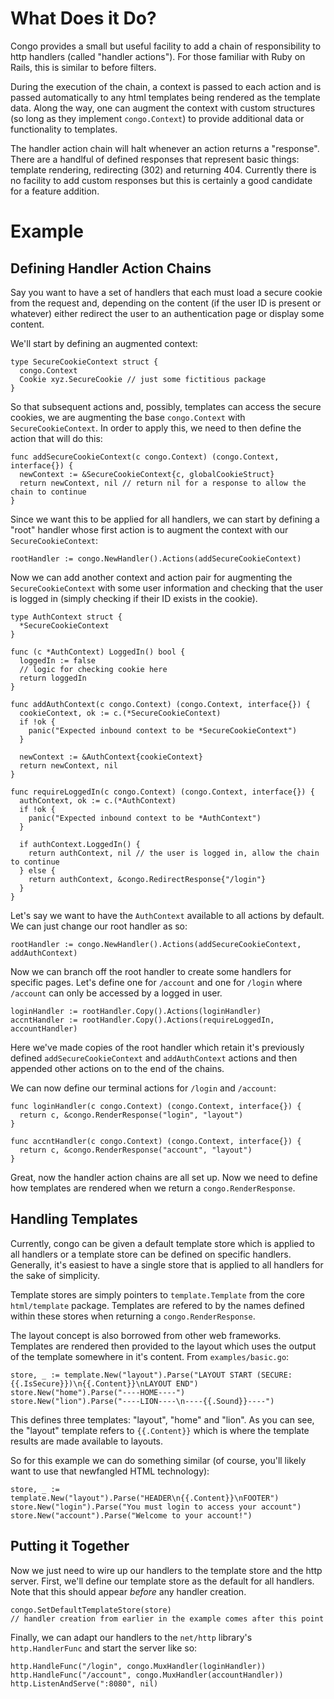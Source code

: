 # What Does it Do?

Congo provides a small but useful facility to add a chain of responsibility to
http handlers (called "handler actions").  For those familiar  with Ruby on
Rails, this is similar to before filters.

During the execution of the chain, a context is passed to each action and is
passed automatically to any html templates being rendered as the template
data.  Along the way, one can augment the context with custom structures (so
long as they implement `congo.Context`) to provide additional data or
functionality to templates.

The handler action chain will halt whenever an action returns a "response".
There are a handlful of defined responses that represent basic things:
template rendering, redirecting (302) and returning 404.  Currently there is
no facility to add custom responses but this is certainly a good candidate for
a feature addition.

# Example

## Defining Handler Action Chains

Say you want to have a set of handlers that each must load a secure cookie
from the request and, depending on the content (if the user ID is present or
whatever) either redirect the user to an authentication page or display some
content.

We'll start by defining an augmented context:

    type SecureCookieContext struct {
      congo.Context
      Cookie xyz.SecureCookie // just some fictitious package
    }

So that subsequent actions and, possibly, templates can access the secure
cookies, we are augmenting the base `congo.Context` with `SecureCookieContext`.
In order to apply this, we need to then define the action that will do this:

    func addSecureCookieContext(c congo.Context) (congo.Context, interface{}) {
      newContext := &SecureCookieContext{c, globalCookieStruct}
      return newContext, nil // return nil for a response to allow the chain to continue
    }

Since we want this to be applied for all handlers, we can start by defining a
"root" handler whose first action is to augment the context with our
`SecureCookieContext`:

    rootHandler := congo.NewHandler().Actions(addSecureCookieContext)

Now we can add another context and action pair for augmenting the
`SecureCookieContext` with some user information and checking that the user is
logged in (simply checking if their ID exists in the cookie).

    type AuthContext struct {
      *SecureCookieContext
    }

    func (c *AuthContext) LoggedIn() bool {
      loggedIn := false
      // logic for checking cookie here
      return loggedIn
    }

    func addAuthContext(c congo.Context) (congo.Context, interface{}) {
      cookieContext, ok := c.(*SecureCookieContext)
      if !ok {
        panic("Expected inbound context to be *SecureCookieContext")
      }

      newContext := &AuthContext{cookieContext}
      return newContext, nil
    }

    func requireLoggedIn(c congo.Context) (congo.Context, interface{}) {
      authContext, ok := c.(*AuthContext)
      if !ok {
        panic("Expected inbound context to be *AuthContext")
      }

      if authContext.LoggedIn() {
        return authContext, nil // the user is logged in, allow the chain to continue
      } else {
        return authContext, &congo.RedirectResponse{"/login"}
      }
    }

Let's say we want to have the `AuthContext` available to all actions by
default.  We can just change our root handler as so:

    rootHandler := congo.NewHandler().Actions(addSecureCookieContext, addAuthContext)

Now we can branch off the root handler to create some handlers for specific
pages.  Let's define one for `/account` and one for `/login` where `/account`
can only be accessed by a logged in user.

    loginHandler := rootHandler.Copy().Actions(loginHandler)
    accntHandler := rootHandler.Copy().Actions(requireLoggedIn, accountHandler)

Here we've made copies of the root handler which retain it's previously
defined `addSecureCookieContext` and `addAuthContext` actions and then
appended other actions on to the end of the chains.

We can now define our terminal actions for `/login` and `/account`:

    func loginHandler(c congo.Context) (congo.Context, interface{}) {
      return c, &congo.RenderResponse("login", "layout")
    }

    func accntHandler(c congo.Context) (congo.Context, interface{}) {
      return c, &congo.RenderResponse("account", "layout")
    }

Great, now the handler action chains are all set up.  Now we need to define
how templates are rendered when we return a `congo.RenderResponse`.


## Handling Templates

Currently, congo can be given a default template store which is applied to all
handlers or a template store can be defined on specific handlers.  Generally,
it's easiest to have a single store that is applied to all handlers for the
sake of simplicity.

Template stores are simply pointers to `template.Template` from the core
`html/template` package.  Templates are refered to by the names defined within
these stores when returning a `congo.RenderResponse`.

The layout concept is also borrowed from other web frameworks.  Templates are
rendered then provided to the layout which uses the output of the template
somewhere in it's content.  From `examples/basic.go`:

    store, _ := template.New("layout").Parse("LAYOUT START (SECURE: {{.IsSecure}})\n{{.Content}}\nLAYOUT END")
    store.New("home").Parse("----HOME----")
    store.New("lion").Parse("----LION----\n----{{.Sound}}----")

This defines three templates: "layout", "home" and "lion".  As you can see,
the "layout" template refers to `{{.Content}}` which is where the template
results are made available to layouts.

So for this example we can do something similar (of course, you'll likely want
to use that newfangled HTML technology):

    store, _ := template.New("layout").Parse("HEADER\n{{.Content}}\nFOOTER")
    store.New("login").Parse("You must login to access your account")
    store.New("account").Parse("Welcome to your account!")


## Putting it Together

Now we just need to wire up our handlers to the template store and the http
server.  First, we'll define our template store as the default for all
handlers.  Note that this should appear *before* any handler creation.

    congo.SetDefaultTemplateStore(store)
    // handler creation from earlier in the example comes after this point

Finally, we can adapt our handlers to the `net/http` library's
`http.HandlerFunc` and start the server like so:

    http.HandleFunc("/login", congo.MuxHandler(loginHandler))
    http.HandleFunc("/account", congo.MuxHandler(accountHandler))
    http.ListenAndServe(":8080", nil)

